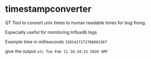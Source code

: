 # timestampconverter
QT Tool to convert unix times to human readable times for bug fixing. 

Especially useful for monitoring Influxdb logs

Example time in milliseconds `1581417272788691567`

give the output `utc Tue Feb 11 10:34:33 2020 GMT`


